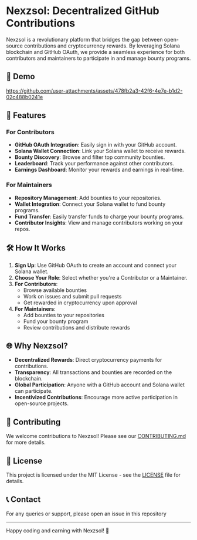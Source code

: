 # Nexzsol: Decentralized GitHub Contributions

Nexzsol is a revolutionary platform that bridges the gap between open-source contributions and cryptocurrency rewards. By leveraging Solana blockchain and GitHub OAuth, we provide a seamless experience for both contributors and maintainers to participate in and manage bounty programs.


## 🚦 Demo



https://github.com/user-attachments/assets/478fb2a3-42f6-4e7e-b1d2-02c488b0241e

## 🚀 Features

### For Contributors
- **GitHub OAuth Integration**: Easily sign in with your GitHub account.
- **Solana Wallet Connection**: Link your Solana wallet to receive rewards.
- **Bounty Discovery**: Browse and filter top community bounties.
- **Leaderboard**: Track your performance against other contributors.
- **Earnings Dashboard**: Monitor your rewards and earnings in real-time.

### For Maintainers
- **Repository Management**: Add bounties to your repositories.
- **Wallet Integration**: Connect your Solana wallet to fund bounty programs.
- **Fund Transfer**: Easily transfer funds to charge your bounty programs.
- **Contributor Insights**: View and manage contributors working on your repos.

## 🛠 How It Works

1. **Sign Up**: Use GitHub OAuth to create an account and connect your Solana wallet.
2. **Choose Your Role**: Select whether you're a Contributor or a Maintainer.
3. **For Contributors**:
   - Browse available bounties
   - Work on issues and submit pull requests
   - Get rewarded in cryptocurrency upon approval
4. **For Maintainers**:
   - Add bounties to your repositories
   - Fund your bounty program
   - Review contributions and distribute rewards

## 🌐 Why Nexzsol?

- **Decentralized Rewards**: Direct cryptocurrency payments for contributions.
- **Transparency**: All transactions and bounties are recorded on the blockchain.
- **Global Participation**: Anyone with a GitHub account and Solana wallet can participate.
- **Incentivized Contributions**: Encourage more active participation in open-source projects.



## 🤝 Contributing

We welcome contributions to Nexzsol! Please see our [CONTRIBUTING.md](CONTRIBUTING.md) for more details.

## 📄 License

This project is licensed under the MIT License - see the [LICENSE](LICENSE) file for details.

## 📞 Contact

For any queries or support, please open an issue in this repository 

---

Happy coding and earning with Nexzsol! 🎉
